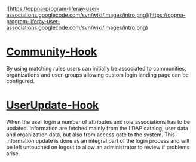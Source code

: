 ![https://oppna-program-liferay-user-associations.googlecode.com/svn/wiki/images/intro.png](https://oppna-program-liferay-user-associations.googlecode.com/svn/wiki/images/intro.png)


# [Community-Hook](Community_Hook.md) #
By using matching rules users can initially be associated to communities, organizations and user-groups allowing custom login landing page can be configured.

# [UserUpdate-Hook](UserUpdate_Hook.md) #
When the user login a number of attributes and role associations has to be updated.
Information are fetched mainly from the LDAP catalog, user data and organization data, but also from access gate to the system.
This information update is done as an integral part of the login process and will be left untouched on logout to allow an administrator to review if problems arise.
